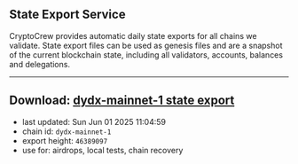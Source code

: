 ## State Export Service
CryptoCrew provides automatic daily state exports for all chains we validate. State export files can be used as genesis files and are a snapshot of the current blockchain state, including all validators, accounts, balances and delegations.

---
**Download: [dydx-mainnet-1 state export](https://dl-tyo.ccvalidators.com/SERVICE/dydx/dydx-mainnet-1_export_46389097.json)**
---

- last updated: Sun Jun 01 2025 11:04:59
- chain id: `dydx-mainnet-1`
- export height: `46389097`
- use for: airdrops, local tests, chain recovery
